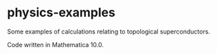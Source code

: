# physics-examples
Some examples of calculations relating to topological superconductors.

Code written in Mathematica 10.0.
